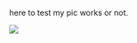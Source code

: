 here to test my pic works or not.

![](https://raw.githubusercontent.com/movive/hello-world/123A9984.jpg)
